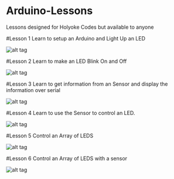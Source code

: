 # Arduino-Lessons
Lessons designed for Holyoke Codes but available to anyone

#Lesson 1
Learn to setup an Arduino and Light Up an LED

![alt tag](https://github.com/tgb20/Arduino-Lessons/blob/master/lesson1/LED_Blink_breadboard.jpg)

#Lesson 2
Learn to make an LED Blink On and Off

![alt tag](https://github.com/tgb20/Arduino-Lessons/blob/master/lesson2/LED_Blink_breadboard.jpg)

#Lesson 3
Learn to get information from an Sensor and display the information over serial

![alt tag](https://github.com/tgb20/Arduino-Lessons/blob/master/lesson3/distance_sensor_breadboard.jpg)

#Lesson 4
Learn to use the Sensor to control an LED.

![alt tag](https://github.com/tgb20/Arduino-Lessons/blob/master/lesson4/breadboard.jpg)

#Lesson 5
Control an Array of LEDS

![alt tag](https://github.com/tgb20/Arduino-Lessons/blob/master/lesson5/ledArray.png)


#Lesson 6
Control an Array of LEDS with a sensor

![alt tag](https://github.com/tgb20/Arduino-Lessons/blob/master/lesson6/breadboard.png)